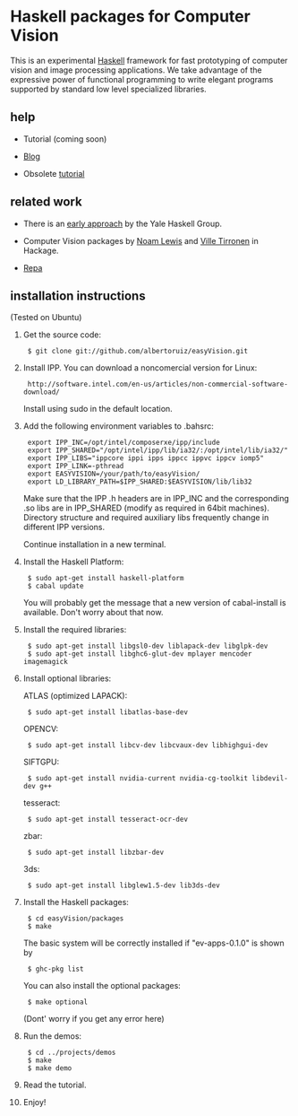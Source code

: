 Haskell packages for Computer Vision
====================================

This is an experimental [Haskell][haskell] framework for fast prototyping of computer vision and image processing applications. We take advantage of the expressive power of functional programming to write elegant programs supported by standard low level specialized libraries.

help
----

- Tutorial (coming soon)

- [Blog][blog]

- Obsolete [tutorial][tutorial]

related work
------------

- There is an [early approach][yale] by the Yale Haskell Group.

- Computer Vision packages by [Noam Lewis][lewis] and [Ville Tirronen][tirronen] in Hackage.

- [Repa][repa]


[haskell]: http://www.haskell.org
[tutorial]: http://perception.inf.um.es/easyVision/easyVision.pdf
[blog]: http://covector.blogspot.com/
[yale]: http://haskell.cs.yale.edu/?post_type=publication&p=196
[lewis]: http://hackage.haskell.org/package/HOpenCV
[tirronen]: http://hackage.haskell.org/package/CV
[repa]: http://hackage.haskell.org/package/repa-examples


installation instructions
-------------------------

(Tested on Ubuntu)

1. Get the source code:

        $ git clone git://github.com/albertoruiz/easyVision.git

2. Install IPP. You can download a noncomercial version for Linux:

        http://software.intel.com/en-us/articles/non-commercial-software-download/

    Install using sudo in the default location.

3. Add the following environment variables to .bahsrc:

        export IPP_INC=/opt/intel/composerxe/ipp/include
        export IPP_SHARED="/opt/intel/ipp/lib/ia32/:/opt/intel/lib/ia32/"
        export IPP_LIBS="ippcore ippi ipps ippcc ippvc ippcv iomp5"
        export IPP_LINK=-pthread
        export EASYVISION=/your/path/to/easyVision/
        export LD_LIBRARY_PATH=$IPP_SHARED:$EASYVISION/lib/lib32

    Make sure that the IPP .h headers are in IPP_INC and the corresponding .so
    libs are in IPP_SHARED (modify as required in 64bit machines). Directory
    structure and required auxiliary libs frequently change in different IPP versions.

    Continue installation in a new terminal.

4. Install the Haskell Platform:

        $ sudo apt-get install haskell-platform
        $ cabal update

    You will probably get the message that a new version of cabal-install is available.
    Don't worry about that now.

5. Install the required libraries:

        $ sudo apt-get install libgsl0-dev liblapack-dev libglpk-dev
        $ sudo apt-get install libghc6-glut-dev mplayer mencoder imagemagick

6. Install optional libraries:

    ATLAS (optimized LAPACK):

        $ sudo apt-get install libatlas-base-dev

    OPENCV:

        $ sudo apt-get install libcv-dev libcvaux-dev libhighgui-dev

    SIFTGPU:

        $ sudo apt-get install nvidia-current nvidia-cg-toolkit libdevil-dev g++

    tesseract:

        $ sudo apt-get install tesseract-ocr-dev

    zbar:
        
        $ sudo apt-get install libzbar-dev

    3ds:

        $ sudo apt-get install libglew1.5-dev lib3ds-dev


7. Install the Haskell packages:

        $ cd easyVision/packages
        $ make

    The basic system will be correctly installed if "ev-apps-0.1.0" is shown by 

        $ ghc-pkg list

    You can also install the optional packages:

        $ make optional

    (Dont' worry if you get any error here)

8. Run the demos:

        $ cd ../projects/demos
        $ make
        $ make demo

9. Read the tutorial.

10. Enjoy!

